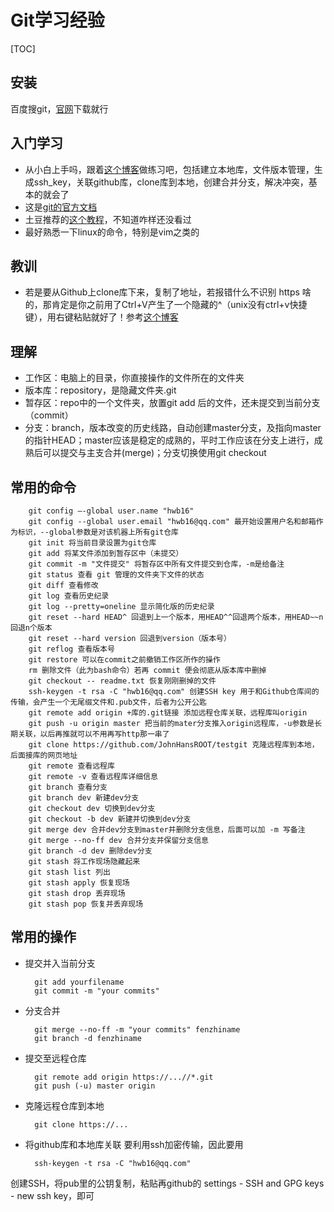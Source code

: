 # Git学习经验

[TOC]
## 安装
百度搜git，[官网](https://git-scm.com/download/win)下载就行

## 入门学习
* 从小白上手吗，跟着[这个博客](https://blog.csdn.net/u010802169/article/details/80490886)做练习吧，包括建立本地库，文件版本管理，生成ssh_key，关联github库，clone库到本地，创建合并分支，解决冲突，基本的就会了
* 这是[git的官方文档](https://git-scm.com/book/en/v2)
* 土豆推荐的[这个教程](https://www.cnblogs.com/tracylxy/p/6429638.html)，不知道咋样还没看过
* 最好熟悉一下linux的命令，特别是vim之类的

##  教训
* 若是要从Github上clone库下来，复制了地址，若报错什么不识别 https 啥的，那肯定是你之前用了Ctrl+V产生了一个隐藏的^（unix没有ctrl+v快捷键），用右键粘贴就好了！参考[这个博客](https://blog.csdn.net/sinat_29891353/article/details/82861472)

## 理解
* 工作区：电脑上的目录，你直接操作的文件所在的文件夹
* 版本库：repository，是隐藏文件夹.git
* 暂存区：repo中的一个文件夹，放置git add 后的文件，还未提交到当前分支（commit）
* 分支：branch，版本改变的历史线路，自动创建master分支，及指向master的指针HEAD；master应该是稳定的成熟的，平时工作应该在分支上进行，成熟后可以提交与主支合并(merge)；分支切换使用git checkout

## 常用的命令
        git config –-global user.name "hwb16"  
        git config --global user.email "hwb16@qq.com" 最开始设置用户名和邮箱作为标识，--global参数是对该机器上所有git仓库
        git init 将当前目录设置为git仓库
        git add 将某文件添加到暂存区中（未提交）
        git commit -m "文件提交" 将暂存区中所有文件提交到仓库，-m是给备注
        git status 查看 git 管理的文件夹下文件的状态
        git diff 查看修改
        git log 查看历史纪录
        git log --pretty=oneline 显示简化版的历史纪录
        git reset --hard HEAD^ 回退到上一个版本，用HEAD^^回退两个版本，用HEAD~~n回退n个版本
        git reset --hard version 回退到version（版本号）
        git reflog 查看版本号
        git restore 可以在commit之前撤销工作区所作的操作
        rm 删除文件（此为bash命令）若再 commit 便会彻底从版本库中删掉
        git checkout -- readme.txt 恢复刚刚删掉的文件
        ssh-keygen -t rsa -C "hwb16@qq.com" 创建SSH key 用于和Github仓库间的传输，会产生一个无尾缀文件和.pub文件，后者为公开公匙
        git remote add origin +库的.git链接 添加远程仓库关联，远程库叫origin
        git push -u origin master 把当前的mater分支推入origin远程库，-u参数是长期关联，以后再推就可以不用再写http那一串了
        git clone https://github.com/JohnHansROOT/testgit 克隆远程库到本地，后面接库的网页地址
        git remote 查看远程库
        git remote -v 查看远程库详细信息
        git branch 查看分支
        git branch dev 新建dev分支
        git checkout dev 切换到dev分支
        git checkout -b dev 新建并切换到dev分支
        git merge dev 合并dev分支到master并删除分支信息，后面可以加 -m 写备注
        git merge --no-ff dev 合并分支并保留分支信息
        git branch -d dev 删除dev分支
        git stash 将工作现场隐藏起来
        git stash list 列出
        git stash apply 恢复现场
        git stash drop 丢弃现场
        git stash pop 恢复并丢弃现场


        
## 常用的操作
* 提交并入当前分支

        git add yourfilename
        git commit -m "your commits"

* 分支合并
    
        git merge --no-ff -m "your commits" fenzhiname
        git branch -d fenzhiname

* 提交至远程仓库

        git remote add origin https://...//*.git
        git push (-u) master origin

* 克隆远程仓库到本地

        git clone https://...

* 将github库和本地库关联
要利用ssh加密传输，因此要用

        ssh-keygen -t rsa -C "hwb16@qq.com"
创建SSH，将pub里的公钥复制，粘贴再github的 settings - SSH and GPG keys - new ssh key，即可